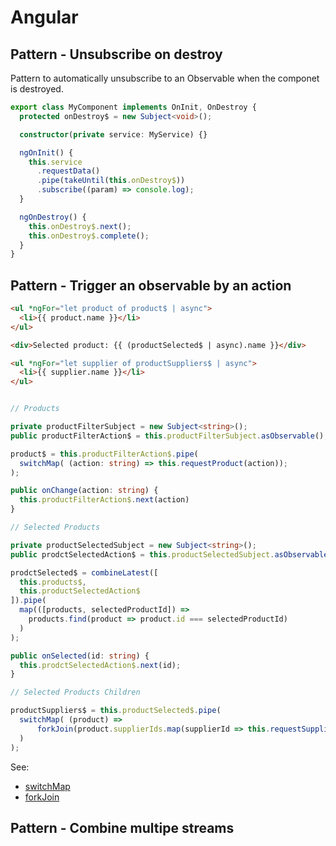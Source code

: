 # Angular

## Pattern - Unsubscribe on destroy

Pattern to automatically unsubscribe to an Observable when the componet is destroyed.

```typescript
export class MyComponent implements OnInit, OnDestroy {
  protected onDestroy$ = new Subject<void>();

  constructor(private service: MyService) {}

  ngOnInit() {
    this.service
      .requestData()
      .pipe(takeUntil(this.onDestroy$))
      .subscribe((param) => console.log);
  }

  ngOnDestroy() {
    this.onDestroy$.next();
    this.onDestroy$.complete();
  }
}
```

## Pattern - Trigger an observable by an action

```html
<ul *ngFor="let product of product$ | async">
  <li>{{ product.name }}</li>
</ul>

<div>Selected product: {{ (productSelected$ | async).name }}</div>

<ul *ngFor="let supplier of productSuppliers$ | async">
  <li>{{ supplier.name }}</li>
</ul>
```

```typescript

// Products

private productFilterSubject = new Subject<string>();
public productFilterAction$ = this.productFilterSubject.asObservable();

product$ = this.productFilterAction$.pipe(
  switchMap( (action: string) => this.requestProduct(action));
);

public onChange(action: string) {
  this.productFilterAction$.next(action)
}

// Selected Products

private productSelectedSubject = new Subject<string>();
public prodctSelectedAction$ = this.productSelectedSubject.asObservable();

prodctSelected$ = combineLatest([
  this.products$,
  this.productSelectedAction$
]).pipe(
  map(([products, selectedProductId]) =>
    products.find(product => product.id === selectedProductId)
  )
);

public onSelected(id: string) {
  this.prodctSelectedAction$.next(id);
}

// Selected Products Children

productSuppliers$ = this.productSelected$.pipe(
  switchMap( (product) =>
      forkJoin(product.supplierIds.map(supplierId => this.requestSupplier(supplierId)))
  )
);

```

See:
* [switchMap](./rxjs.md#switchmap)
* [forkJoin](./rxjs.md#forkjoin)

## Pattern - Combine multipe streams
